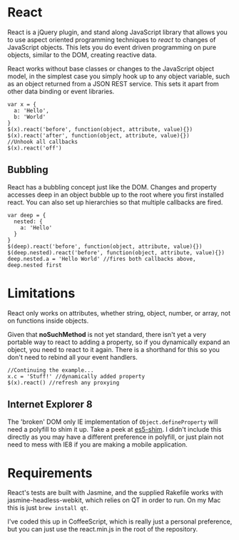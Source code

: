 # React #
React is a jQuery plugin, and stand along JavaScript library that allows
you to use aspect oriented programming techniques to *react* to changes
of JavaScript objects. This lets you do event driven programming on pure
objects, similar to the DOM, creating reactive data.

React works without base classes or changes to the JavaScript object
model, in the simplest case you simply hook up to any object variable,
such as an object returned from a JSON REST service. This sets it apart
from other data binding or event libraries.

~~~
var x = {
  a: 'Hello',
  b: 'World'
}
$(x).react('before', function(object, attribute, value){})
$(x).react('after', function(object, attribute, value){})
//Unhook all callbacks
$(x).react('off')
~~~

## Bubbling ##
React has a bubbling concept just like the DOM. Changes and property
accesses deep in an object bubble up to the root where you first
installed react. You can also set up hierarchies so that multiple
callbacks are fired.

~~~
var deep = {
  nested: {
    a: 'Hello'
  }
}
$(deep).react('before', function(object, attribute, value){})
$(deep.nested).react('before', function(object, attribute, value){})
deep.nested.a = 'Hello World' //fires both callbacks above, deep.nested first
~~~

# Limitations #
React only works on attributes, whether string, object, number, or
array, not on functions inside objects.

Given that __noSuchMethod__ is not yet standard, there isn't yet a very
portable way to react to adding a property, so if you dynamically expand
an object, you need to react to it again. There is a shorthand for this
so you don't need to rebind all your event handlers.

~~~
//Continuing the example...
x.c = 'Stuff!' //dynamically added property
$(x).react() //refresh any proxying
~~~ 

## Internet Explorer 8 ##
The 'broken' DOM only IE implementation of `Object.defineProperty` will
need a polyfill to shim it up. Take a peek at
[es5-shim](https://github.com/kriskowal/es5-shim). I didn't include this
directly as you may have a different preference in polyfill, or just
plain not need to mess with IE8 if you are making a mobile application.

# Requirements #
React's tests are built with Jasmine, and the supplied Rakefile works
with jasmine-headless-webkit, which relies on QT in order to run. On my
Mac this is just `brew install qt`.

I've coded this up in CoffeeScript, which is really just a personal
preference, but you can just use the react.min.js in the root of the
repository.
